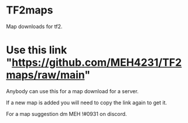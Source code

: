 # TF2maps
Map downloads for tf2.

# Use this link "https://github.com/MEH4231/TF2maps/raw/main"

Anybody can use this for a map download for a server.

If a new map is added you will need to copy the link again to get it.

For a map suggestion dm MEH !#0931 on discord.
